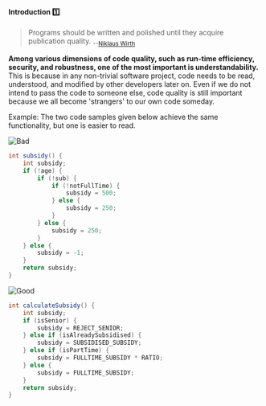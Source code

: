 <link rel="stylesheet" href="{{baseUrl}}/css/textbook.css">

<div class="website-content">

<div id="title">

#### Introduction :one:

</div>

<div id="body">

> Programs should be written and polished until they acquire publication quality. <sub>--[Niklaus Wirth](https://en.wikipedia.org/wiki/Niklaus_Wirth)</sub>

**Among various dimensions of code quality, such as run-time efficiency, security, and robustness, one of the most important is understandability.** This is because in any non-trivial software project, code needs to be read, understood, and modified by other developers later on. Even if we do not intend to pass the code to someone else, code quality is still important because we all become 'strangers' to our own code someday.

<tip-box>

Example: The two code samples given below achieve the same functionality, but one is easier to read.

![][Bad]
```java
int subsidy() {
    int subsidy;
    if (!age) {
        if (!sub) {
            if (!notFullTime) {
                subsidy = 500;
            } else {
                subsidy = 250;
            }
        } else {
            subsidy = 250;
        }
    } else {
        subsidy = -1;
    }
    return subsidy;
}
```

![][Good]
```java
int calculateSubsidy() {
    int subsidy;
    if (isSenior) {
        subsidy = REJECT_SENIOR;
    } else if (isAlreadySubsidised) {
        subsidy = SUBSIDISED_SUBSIDY;
    } else if (isPartTime) {
        subsidy = FULLTIME_SUBSIDY * RATIO;
    } else {
        subsidy = FULLTIME_SUBSIDY;
    }
    return subsidy;
}
```

</tip-box>


[Bad]: {{baseUrl}}/images/Bad.png "Bad"
[Good]: {{baseUrl}}/images/Good.png "Good"

</div>

<div id="extras">
</div>

</div>
